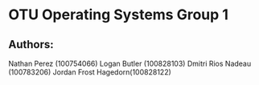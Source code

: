 # OTU Operating Systems Group 1
## Authors: 
Nathan Perez (100754066) 
Logan Butler (100828103) 
Dmitri Rios Nadeau (100783206)
Jordan Frost Hagedorn(100828122)
